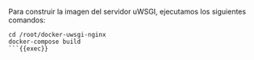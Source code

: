 Para construir la imagen del servidor uWSGI, ejecutamos los siguientes comandos:

```
cd /root/docker-uwsgi-nginx
docker-compose build
```{{exec}}